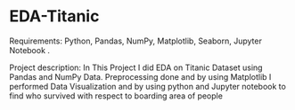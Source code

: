 # EDA-Titanic
Requirements: Python, Pandas, NumPy, Matplotlib, Seaborn, Jupyter Notebook .

Project description:
In This Project I did EDA on Titanic Dataset  using Pandas and NumPy Data.
Preprocessing  done and by using Matplotlib I performed Data Visualization and by using python  and Jupyter notebook to find who survived with respect to boarding area of people

